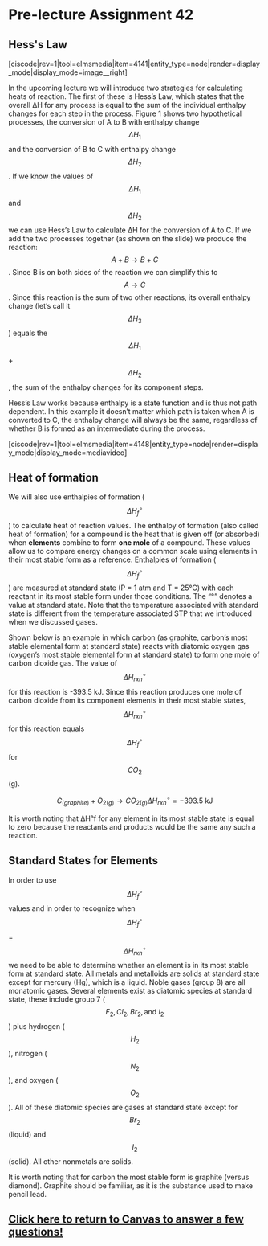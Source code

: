 # Pre-lecture Assignment 42

## Hess's Law

[ciscode|rev=1|tool=elmsmedia|item=4141|entity_type=node|render=display_mode|display_mode=image__right]

In the upcoming lecture we will introduce two strategies for calculating heats of reaction. The first of these is Hess’s Law, which states that the overall ΔH for any process is equal to the sum of the individual enthalpy changes for each step in the process. Figure 1 shows two hypothetical processes, the conversion of A to B with enthalpy change $$\Delta H_1$$ and the conversion of B to C with enthalpy change $$\Delta H_2$$. If we know the values of $$\Delta H_1$$ and $$\Delta H_2$$ we can use Hess’s Law to calculate ΔH for the conversion of A to C. If we add the two processes together (as shown on the slide) we produce the reaction: $$A + B \longrightarrow B + C$$. Since B is on both sides of the reaction we can simplify this to $$A \longrightarrow C$$. Since this reaction is the sum of two other reactions, its overall enthalpy change (let’s call it $$\Delta H_3$$) equals the $$\Delta H_1$$ + $$\Delta H_2$$, the sum of the enthalpy changes for its component steps. 

Hess’s Law works because enthalpy is a state function and is thus not path dependent. In this example it doesn’t matter which path is taken when A is converted to C, the enthalpy change will always be the same, regardless of whether B is formed as an intermediate during the process. 

[ciscode|rev=1|tool=elmsmedia|item=4148|entity_type=node|render=display_mode|display_mode=mediavideo]

## Heat of formation

We will also use enthalpies of formation ($$\Delta H ^\circ _f$$) to calculate heat of reaction values. The enthalpy of formation (also called heat of formation) for a compound is the heat that is given off (or absorbed) when **elements** combine to form **one mole** of a compound. These values allow us to compare energy changes on a common scale using elements in their most stable form as a reference. Enthalpies of formation ($$\Delta H ^\circ _f$$) are measured at standard state (P = 1 atm and T = 25°C) with each reactant in its most stable form under those conditions. The “°” denotes a value at standard state. Note that the temperature associated with standard state is different from the temperature associated STP that we introduced when we discussed gases. 

Shown below is an example in which carbon (as graphite, carbon’s most stable elemental form at standard state) reacts with diatomic oxygen gas (oxygen’s most stable elemental form at standard state) to form one mole of carbon dioxide gas. The value of $$\Delta H ^\circ _{rxn}$$ for this reaction is -393.5 kJ. Since this reaction produces one mole of carbon dioxide from its component elements in their most stable states, $$\Delta H ^\circ _{rxn}$$ for this reaction equals $$\Delta H ^\circ _{f}$$ for $$CO_2$$ (g).

$$C_{(graphite)} + O_{2(g)} \longrightarrow CO_{2(g)} \Delta H ^\circ _{rxn} = -393.5 \text{ kJ} $$

It is worth noting that ΔH°f for any element in its most stable state is equal to zero because the reactants and products would be the same any such a reaction. 

## Standard States for Elements

In order to use $$\Delta H ^\circ _f$$ values and in order to recognize when $$\Delta H ^\circ _f$$ = $$\Delta H ^\circ _{rxn}$$ we need to be able to determine whether an element is in its most stable form at standard state. All metals and metalloids are solids at standard state except for mercury (Hg), which is a liquid. Noble gases (group 8) are all monatomic gases. Several elements exist as diatomic species at standard state, these include group 7 ($$F_2, Cl_2, Br_2, \text{and }I_2$$) plus hydrogen ($$H_2$$), nitrogen ($$N_2$$), and oxygen ($$O_2$$). All of these diatomic species are gases at standard state except for $$Br_2$$ (liquid) and $$I_2$$ (solid). All other nonmetals are solids. 

It is worth noting that for carbon the most stable form is graphite (versus diamond). Graphite should be familiar, as it is the substance used to make pencil lead. 

## [Click here to return to Canvas to answer a few questions!](https://psu.instructure.com/courses/1881362/quizzes/3348719)




